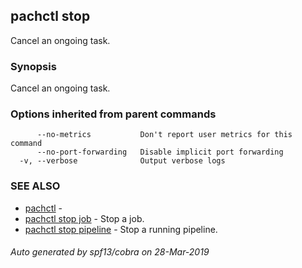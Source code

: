 ## pachctl stop

Cancel an ongoing task.

### Synopsis


Cancel an ongoing task.

### Options inherited from parent commands

```
      --no-metrics           Don't report user metrics for this command
      --no-port-forwarding   Disable implicit port forwarding
  -v, --verbose              Output verbose logs
```

### SEE ALSO
* [pachctl](pachctl.md)	 - 
* [pachctl stop job](pachctl_stop_job.md)	 - Stop a job.
* [pachctl stop pipeline](pachctl_stop_pipeline.md)	 - Stop a running pipeline.

###### Auto generated by spf13/cobra on 28-Mar-2019
